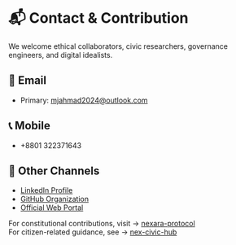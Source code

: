 # 📬 Contact & Contribution

We welcome ethical collaborators, civic researchers, governance engineers, and digital idealists.

## 📧 Email

- Primary: [mjahmad2024@outlook.com](mailto:mjahmad2024@outlook.com)

## 📞 Mobile

- +8801 322371643

## 🔗 Other Channels

- [LinkedIn Profile](https://linkedin.com/in/jafor-ahmad/)
- [GitHub Organization](https://github.com/mj-nexara)
- [Official Web Portal](https://nexarabd.vercel.app)

For constitutional contributions, visit → [nexara-protocol](https://github.com/mj-nexara/nexara-protocol)  
For citizen-related guidance, see → [nex-civic-hub](https://github.com/mj-nexara/nex-civic-hub)

